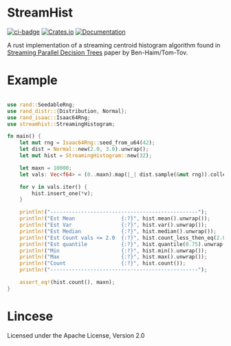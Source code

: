 # StreamHist
[![ci-badge](https://github.com/jettify/streamhist/workflows/CI/badge.svg)](https://github.com/jettify/streamhist/actions?query=workflow%3ACI)
[![Crates.io](https://img.shields.io/crates/v/streamhist.svg)](https://crates.io/crates/streamhist)
[![Documentation](https://docs.rs/streamhist/badge.svg)](https://docs.rs/streamhist/)


A rust implementation of a streaming centroid histogram algorithm found in
[Streaming Parallel Decision Trees](http://jmlr.org/papers/volume11/ben-haim10a/ben-haim10a.pdf)
 paper by Ben-Haim/Tom-Tov.

 # Example

 ```rust

 use rand::SeedableRng;
 use rand_distr::{Distribution, Normal};
 use rand_isaac::Isaac64Rng;
 use streamhist::StreamingHistogram;

 fn main() {
     let mut rng = Isaac64Rng::seed_from_u64(42);
     let dist = Normal::new(2.0, 3.0).unwrap();
     let mut hist = StreamingHistogram::new(32);

     let maxn = 10000;
     let vals: Vec<f64> = (0..maxn).map(|_| dist.sample(&mut rng)).collect();

     for v in vals.iter() {
         hist.insert_one(*v);
     }

     println!("------------------------------------------------");
     println!("Est Mean               {:?}", hist.mean().unwrap());
     println!("Est Var                {:?}", hist.var().unwrap());
     println!("Est Median             {:?}", hist.median().unwrap());
     println!("Est Count vals <= 2.0  {:?}", hist.count_less_then_eq(2.0));
     println!("Est quantile           {:?}", hist.quantile(0.75).unwrap());
     println!("Min                    {:?}", hist.min().unwrap());
     println!("Max                    {:?}", hist.max().unwrap());
     println!("Count                  {:?}", hist.count());
     println!("------------------------------------------------");

     assert_eq!(hist.count(), maxn);
 }
```

 # Lincese
  Licensed under the Apache License, Version 2.0
